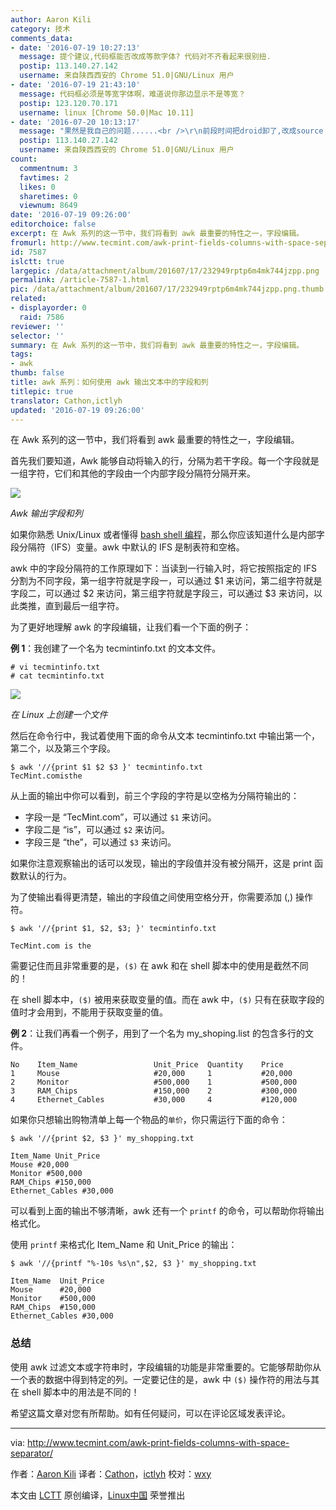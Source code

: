 ```yaml
---
author: Aaron Kili
category: 技术
comments_data:
- date: '2016-07-19 10:27:13'
  message: 提个建议,代码框能否改成等款字体? 代码对不齐看起来很别扭.
  postip: 113.140.27.142
  username: 来自陕西西安的 Chrome 51.0|GNU/Linux 用户
- date: '2016-07-19 21:43:10'
  message: 代码框必须是等宽字体啊，难道说你那边显示不是等宽？
  postip: 123.120.70.171
  username: linux [Chrome 50.0|Mac 10.11]
- date: '2016-07-20 10:13:17'
  message: "果然是我自己的问题......<br />\r\n前段时间把droid卸了,改成source code,忘了同步改chrome的默认字体,直接回落到非等宽."
  postip: 113.140.27.142
  username: 来自陕西西安的 Chrome 51.0|GNU/Linux 用户
count:
  commentnum: 3
  favtimes: 2
  likes: 0
  sharetimes: 0
  viewnum: 8649
date: '2016-07-19 09:26:00'
editorchoice: false
excerpt: 在 Awk 系列的这一节中，我们将看到 awk 最重要的特性之一，字段编辑。
fromurl: http://www.tecmint.com/awk-print-fields-columns-with-space-separator/
id: 7587
islctt: true
largepic: /data/attachment/album/201607/17/232949rptp6m4mk744jzpp.png
permalink: /article-7587-1.html
pic: /data/attachment/album/201607/17/232949rptp6m4mk744jzpp.png.thumb.jpg
related:
- displayorder: 0
  raid: 7586
reviewer: ''
selector: ''
summary: 在 Awk 系列的这一节中，我们将看到 awk 最重要的特性之一，字段编辑。
tags:
- awk
thumb: false
title: awk 系列：如何使用 awk 输出文本中的字段和列
titlepic: true
translator: Cathon,ictlyh
updated: '2016-07-19 09:26:00'
---
```


在 Awk 系列的这一节中，我们将看到 awk 最重要的特性之一，字段编辑。


首先我们要知道，Awk 能够自动将输入的行，分隔为若干字段。每一个字段就是一组字符，它们和其他的字段由一个内部字段分隔符分隔开来。


![](/data/attachment/album/201607/17/232949rptp6m4mk744jzpp.png)


*Awk 输出字段和列*


如果你熟悉 Unix/Linux 或者懂得 [bash shell 编程](http://www.tecmint.com/category/bash-shell/)，那么你应该知道什么是内部字段分隔符（IFS）变量。awk 中默认的 IFS 是制表符和空格。


awk 中的字段分隔符的工作原理如下：当读到一行输入时，将它按照指定的 IFS 分割为不同字段，第一组字符就是字段一，可以通过 $1 来访问，第二组字符就是字段二，可以通过 $2 来访问，第三组字符就是字段三，可以通过 $3 来访问，以此类推，直到最后一组字符。


为了更好地理解 awk 的字段编辑，让我们看一个下面的例子：


**例 1**：我创建了一个名为 tecmintinfo.txt 的文本文件。



```
# vi tecmintinfo.txt
# cat tecmintinfo.txt

```

![](/data/attachment/album/201607/17/232949cli9lm2mf9nem2ob.png)


*在 Linux 上创建一个文件*


然后在命令行中，我试着使用下面的命令从文本 tecmintinfo.txt 中输出第一个，第二个，以及第三个字段。



```
$ awk '//{print $1 $2 $3 }' tecmintinfo.txt
TecMint.comisthe

```

从上面的输出中你可以看到，前三个字段的字符是以空格为分隔符输出的：


* 字段一是 “TecMint.com”，可以通过 `$1` 来访问。
* 字段二是 “is”，可以通过 `$2` 来访问。
* 字段三是 “the”，可以通过 `$3` 来访问。


如果你注意观察输出的话可以发现，输出的字段值并没有被分隔开，这是 print 函数默认的行为。


为了使输出看得更清楚，输出的字段值之间使用空格分开，你需要添加 (,) 操作符。



```
$ awk '//{print $1, $2, $3; }' tecmintinfo.txt

TecMint.com is the

```

需要记住而且非常重要的是，`($)` 在 awk 和在 shell 脚本中的使用是截然不同的！


在 shell 脚本中，`($)` 被用来获取变量的值。而在 awk 中，`($)` 只有在获取字段的值时才会用到，不能用于获取变量的值。


**例 2**：让我们再看一个例子，用到了一个名为 my\_shoping.list 的包含多行的文件。



```
No    Item_Name                 Unit_Price  Quantity    Price
1     Mouse                     #20,000     1           #20,000
2     Monitor                   #500,000    1           #500,000
3     RAM_Chips                 #150,000    2           #300,000
4     Ethernet_Cables           #30,000     4           #120,000        

```

如果你只想输出购物清单上每一个物品的`单价`，你只需运行下面的命令：



```
$ awk '//{print $2, $3 }' my_shopping.txt 

Item_Name Unit_Price
Mouse #20,000
Monitor #500,000
RAM_Chips #150,000
Ethernet_Cables #30,000

```

可以看到上面的输出不够清晰，awk 还有一个 `printf` 的命令，可以帮助你将输出格式化。


使用 `printf` 来格式化 Item\_Name 和 Unit\_Price 的输出：



```
$ awk '//{printf "%-10s %s\n",$2, $3 }' my_shopping.txt 

Item_Name  Unit_Price
Mouse      #20,000
Monitor    #500,000
RAM_Chips  #150,000
Ethernet_Cables #30,000

```

### 总结


使用 awk 过滤文本或字符串时，字段编辑的功能是非常重要的。它能够帮助你从一个表的数据中得到特定的列。一定要记住的是，awk 中 `($)` 操作符的用法与其在 shell 脚本中的用法是不同的！


希望这篇文章对您有所帮助。如有任何疑问，可以在评论区域发表评论。




---


via: <http://www.tecmint.com/awk-print-fields-columns-with-space-separator/>


作者：[Aaron Kili](http://www.tecmint.com/author/aaronkili/) 译者：[Cathon](https://github.com/Cathon)，[ictlyh](https://github.com/ictlyh) 校对：[wxy](https://github.com/wxy)


本文由 [LCTT](https://github.com/LCTT/TranslateProject) 原创编译，[Linux中国](https://linux.cn/) 荣誉推出